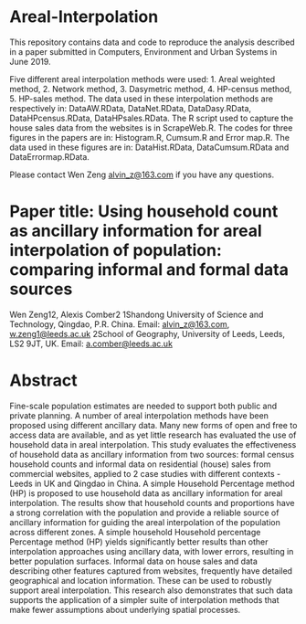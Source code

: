 # Areal-Interpolation

This repository contains data and code to reproduce the analysis described in a paper submitted in Computers, Environment and Urban Systems in June 2019.

Five different areal interpolation methods were used: 1. Areal weighted method, 2. Network method, 3. Dasymetric method, 	4. HP-census method, 5. HP-sales method. The data used in these interpolation methods are respectively in: DataAW.RData, DataNet.RData, DataDasy.RData, DataHPcensus.RData, DataHPsales.RData. The R script used to capture the house sales data from the websites is in ScrapeWeb.R. The codes for three figures in the papers are in: Histogram.R, Cumsum.R and Error map.R. The data used in these figures are in: DataHist.RData, DataCumsum.RData and DataErrormap.RData. 

Please contact Wen Zeng alvin_z@163.com if you have any questions.

# Paper title: Using household count as ancillary information for areal interpolation of population: comparing informal and formal data sources

Wen Zeng12, Alexis Comber2
1Shandong University of Science and Technology, Qingdao, P.R. China. Email: alvin_z@163.com, w.zeng1@leeds.ac.uk
2School of Geography, University of Leeds, Leeds, LS2 9JT, UK. Email: a.comber@leeds.ac.uk

# Abstract

Fine-scale population estimates are needed to support both public and private planning. A number of areal interpolation methods have been proposed using different ancillary data. Many new forms of open and free to access data are available, and as yet little research has evaluated the use of household data in areal interpolation. This study evaluates the effectiveness of household data as ancillary information from two sources: formal census household counts and informal data on residential (house) sales from commercial websites, applied to 2 case studies with different contexts - Leeds in UK and Qingdao in China. A simple Household Percentage method (HP) is proposed to use household data as ancillary information for areal interpolation. The results show that household counts and proportions have a strong correlation with the population and provide a reliable source of ancillary information for guiding the areal interpolation of the population across different zones. A simple household Household percentage Percentage method (HP) yields significantly better results than other interpolation approaches using ancillary data, with lower errors, resulting in better population surfaces. Informal data on house sales and data describing other features captured from websites, frequently have detailed geographical and location information. These can be used to robustly support areal interpolation. This research also demonstrates that such data supports the application of a simpler suite of interpolation methods that make fewer assumptions about underlying spatial processes.


